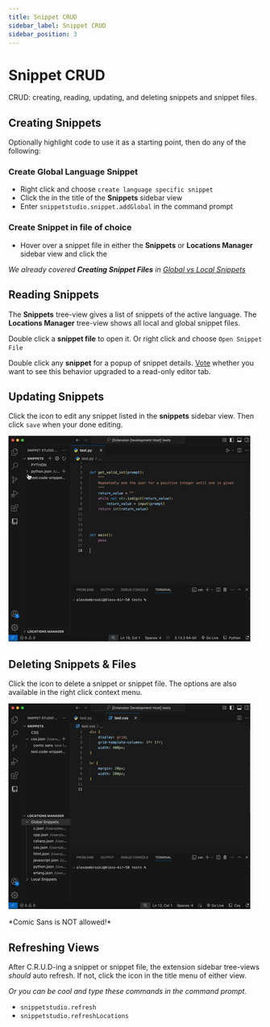 ```yaml
---
title: Snippet CRUD
sidebar_label: Snippet CRUD
sidebar_position: 3
---
```


# Snippet CRUD

CRUD: creating, reading, updating, and deleting snippets and snippet files.

## Creating Snippets

Optionally highlight code to use it as a starting point, then do any of the following:

### Create Global Language Snippet

- Right click and choose `create language specific snippet`
- Click the <i className="codicon codicon-plus"></i> in the title of the **Snippets** sidebar view
- Enter `snippetstudio.snippet.addGlobal` in the command prompt

### Create Snippet in file of choice

- Hover over a snippet file in either the **Snippets** or **Locations Manager** sidebar view and click the <i className="codicon codicon-plus"></i>

*We already covered **Creating Snippet Files** in [Global vs Local Snippets](/docs/snippet-management/global-vs-local.md)*

## Reading Snippets

The **Snippets** tree-view gives a list of snippets of the active language. The **Locations Manager** tree-view shows all local and global snippet files.

Double click a **snippet file** to open it. Or right click and choose `Open Snippet File`

Double click any **snippet** for a popup of snippet details. [Vote](https://github.com/alexanderdombroski/snippetstudio/discussions/4) whether you want to see this behavior upgraded to a read-only editor tab.

## Updating Snippets

Click the <i className="codicon codicon-pencil"></i> icon to edit any snippet listed in the **snippets** sidebar view. Then click `save` when your done editing.

![Edit Snippet Example](https://raw.githubusercontent.com/alexanderdombroski/snippetstudio/refs/heads/main/public/examples/edit.gif)

## Deleting Snippets & Files

Click the <i className="codicon codicon-trash"></i> icon to delete a snippet or snippet file. The options are also available in the right click context menu.

![Delete Snippet Example](https://raw.githubusercontent.com/alexanderdombroski/snippetstudio/refs/heads/main/public/examples/delete.gif)

<p className="small text-center">*Comic Sans is NOT allowed!*</p>

## Refreshing Views

After C.R.U.D-ing a snippet or snippet file, the extension sidebar tree-views *should* auto refresh. If not, click the <i className="codicon codicon-refresh"></i> icon in the title menu of either view.

*Or you can be cool and type these commands in the command prompt.*

- `snippetstudio.refresh`
- `snippetstudio.refreshLocations`
